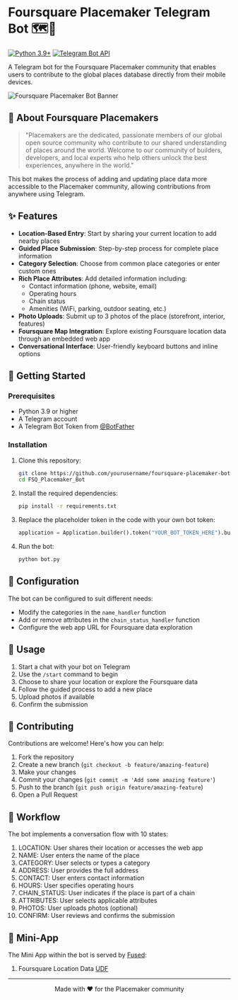 # Foursquare Placemaker Telegram Bot 🗺️🤖

[![Python 3.9+](https://img.shields.io/badge/python-3.9+-blue.svg)](https://www.python.org/downloads/)
[![Telegram Bot API](https://img.shields.io/badge/Telegram%20Bot%20API-✓-blue.svg)](https://core.telegram.org/bots/api)

A Telegram bot for the Foursquare Placemaker community that enables users to contribute to the global places database directly from their mobile devices.

![Foursquare Placemaker Bot Banner](https://your-image-url-here.png)

## 🌟 About Foursquare Placemakers

> "Placemakers are the dedicated, passionate members of our global open source community who contribute to our shared understanding of places around the world. Welcome to our community of builders, developers, and local experts who help others unlock the best experiences, anywhere in the world."

This bot makes the process of adding and updating place data more accessible to the Placemaker community, allowing contributions from anywhere using Telegram.

## ✨ Features

- **Location-Based Entry**: Start by sharing your current location to add nearby places
- **Guided Place Submission**: Step-by-step process for complete place information
- **Category Selection**: Choose from common place categories or enter custom ones
- **Rich Place Attributes**: Add detailed information including:
  - Contact information (phone, website, email)
  - Operating hours
  - Chain status
  - Amenities (WiFi, parking, outdoor seating, etc.)
- **Photo Uploads**: Submit up to 3 photos of the place (storefront, interior, features)
- **Foursquare Map Integration**: Explore existing Foursquare location data through an embedded web app
- **Conversational Interface**: User-friendly keyboard buttons and inline options

## 🚀 Getting Started

### Prerequisites

- Python 3.9 or higher
- A Telegram account
- A Telegram Bot Token from [@BotFather](https://t.me/botfather)

### Installation

1. Clone this repository:
   ```bash
   git clone https://github.com/yourusername/foursquare-placemaker-bot.git
   cd FSQ_Placemaker_Bot
   ```

2. Install the required dependencies:
   ```bash
   pip install -r requirements.txt
   ```

3. Replace the placeholder token in the code with your own bot token:
   ```python
   application = Application.builder().token("YOUR_BOT_TOKEN_HERE").build()
   ```

4. Run the bot:
   ```bash
   python bot.py
   ```

## 🔧 Configuration

The bot can be configured to suit different needs:

- Modify the categories in the `name_handler` function
- Add or remove attributes in the `chain_status_handler` function
- Configure the web app URL for Foursquare data exploration

## 📱 Usage

1. Start a chat with your bot on Telegram
2. Use the `/start` command to begin
3. Choose to share your location or explore the Foursquare data
4. Follow the guided process to add a new place
5. Upload photos if available
6. Confirm the submission

## 🤝 Contributing

Contributions are welcome! Here's how you can help:

1. Fork the repository
2. Create a new branch (`git checkout -b feature/amazing-feature`)
3. Make your changes
4. Commit your changes (`git commit -m 'Add some amazing feature'`)
5. Push to the branch (`git push origin feature/amazing-feature`)
6. Open a Pull Request

## 🔄 Workflow

The bot implements a conversation flow with 10 states:

1. LOCATION: User shares their location or accesses the web app
2. NAME: User enters the name of the place
3. CATEGORY: User selects or types a category
4. ADDRESS: User provides the full address
5. CONTACT: User enters contact information
6. HOURS: User specifies operating hours
7. CHAIN_STATUS: User indicates if the place is part of a chain
8. ATTRIBUTES: User selects applicable attributes
9. PHOTOS: User uploads photos (optional)
10. CONFIRM: User reviews and confirms the submission

## 🌆 Mini-App

The Mini App within the bot is served by [Fused](https://www.fused.io/):
1. Foursquare Location Data [UDF](https://github.com/fusedio/udfs/tree/main/public/Foursquare_Open_Source_Places)



---

<p align="center">Made with ❤️ for the Placemaker community</p>
